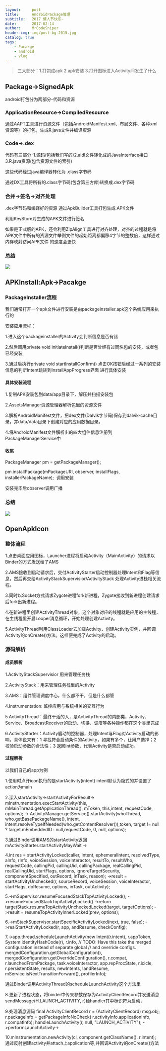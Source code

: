 ```yaml
---
layout:     post
title:      AndroidPackage管理
subtitle:   2017 情人节快乐~ 
date:       2017-02-14
author:     MrCodeSniper
header-img: img/post-bg-2015.jpg
catalog: true
tags:
    - Pacakge
    - android
    - vlog
---
```


>三大部分：1.打包成apk 2.apk安装 3.打开图标进入Activity间发生了什么



## Package->SignedApk

android打包分为两部分-代码和资源


### ApplicationResource->CompiledResource

通过AAPT工具进行资源文件（包括AndroidManifest.xml、布局文件、各种xml资源等）的打包，生成R.java文件并编译资源

### Code->.dex

代码有三部分-1.源码(包括我们写的)2.aidl文件转化成的JavaInterface接口3.R.java资源(包含资源文件的索引)

这些代码经过java编译器转化为 .class字节码

通过DX工具将所有的.class字节码(包含第三方库)转换成.dex字节码

### 合并->签名->对齐处理

.dex字节码和编译好的资源 通过ApkBuilder工具打包生成.APK文件

利用KeyStore对生成的APK文件进行签名

如果是正式版的APK，还会利用ZipAlign工具进行对齐处理，对齐的过程就是将APK文件中所有的资源文件举例文件的起始距离都偏移4字节的整数倍，这样通过内存映射访问APK文件 的速度会更快

### 总结

![](https://github.com/guoxiaoxing/android-open-source-project-analysis/raw/master/art/native/vm/apk_package_flow.png)



## APKInstall:Apk->Pacakge


### PackageInstaller流程

我们通常打开一个apk文件进行安装是由packageinstaller.apk这个系统应用来执行的

安装应用流程：

1.进入这个packageinstaller的Activity会判断信息是否有错

2.然后调用private void initiateInstall()判断是否曾经有过同名包的安装，或者包已经安装

3.通过后执行private void startInstallConfirm() 点击OK按钮后经过一系列的安装信息的判断Intent跳转到InstallAppProgress界面
进行具体安装


#### 具体安装流程

1.复制APK安装包到data/app目录下，解压并扫描安装包

2.AssetsManager资源管理器解析包里的资源文件

3.解析AndroidManifest文件，把dex文件(Dalvik字节码)保存到dalvik-cache目录，并data/data目录下创建对应的应用数据目录。

4.将AndroidManifest文件解析出的四大组件信息注册到PackageManagerService中 

#### 收尾

PackageManager pm = getPackageManager(); 

pm.installPackage(mPackageURI, observer, installFlags, installerPackageName);  调用安装

安装完毕后observer调用广播

### 总结

![](https://github.com/guoxiaoxing/android-open-source-project-analysis/raw/master/art/app/package/apk_install_structure.png)


## OpenApkIcon

### 整体流程

1.点击桌面应用图标，Launcher进程将启动Activity（MainActivity）的请求以Binder的方式发送给了AMS

2.AMS接收到启动请求后，交付ActivityStarter启动控制器处理Intent和Flag等信息，然后再交给ActivityStackSupervisior/ActivityStack 处理Activity进栈相关流程。

3.同时以Socket方式请求Zygote进程fork新进程，Zygote接收到新进程创建请求后fork出新进程。

4.在新进程里创建ActivityThread对象，这个对象对应的线程就是应用的主线程，在主线程里开启Looper消息循环，开始处理创建Activity。

5.ActivityThread利用ClassLoader去加载Activity、创建Activity实例，并回调Activity的onCreate()方法。这样便完成了Activity的启动。


### 源码解析


#### 成员解析

1.ActivityStackSupervisior 用来管理任务栈

2.ActivityStack：用来管理任务栈里的Activity

3.AMS：组件管理调度中心，什么都不干，但是什么都管

4.Instrumentation: 监控应用与系统相关的交互行为

5.ActivityThread：最终干活的人，是ActivityThread的内部类，Activity、Service、BroadcastReceiver的启动、切换、调度等各种操作都在这个类里完成

6.ActivityStarter：Activity启动的控制器，处理Intent与Flag对Activity启动的影响，具体说来有：1 寻找符合启动条件的Activity，如果有多个，让用户选择；2 校验启动参数的合法性；3 返回int参数，代表Activity是否启动成功。

#### 过程解析


以我们自己的app为例

1.使用时点开icon执行的是startActivity(intent) intent默认为隐式的并设置了action为main

2.深入startActivity->startActivityForResult->
mInstrumentation.execStartActivity(this, mMainThread.getApplicationThread(), mToken, this,intent, requestCode, options);
->
ActivityManager.getService().startActivity(whoThread, who.getBasePackageName(), intent,                                intent.resolveTypeIfNeeded(who.getContentResolver()),token, target != null ? target.mEmbeddedID : null,requestCode, 0, null, options);

3.通过Binder调用AMS的startActivity返回mActivityStarter.startActivityMayWait
->

4.int res = startActivityLocked(caller, intent, ephemeralIntent, resolvedType,
aInfo, rInfo, voiceSession, voiceInteractor,
resultTo, resultWho, requestCode, callingPid,
callingUid, callingPackage, realCallingPid, realCallingUid, startFlags,
options, ignoreTargetSecurity, componentSpecified, outRecord, inTask,
reason);
->result = startActivityUnchecked(r, sourceRecord, voiceSession, voiceInteractor,
                    startFlags, doResume, options, inTask, outActivity);

5.->mSupervisor.resumeFocusedStackTopActivityLocked();
->resumeFocusedStackTopActivityLocked()
->return targetStack.resumeTopActivityUncheckedLocked(target, targetOptions);
->result = resumeTopActivityInnerLocked(prev, options);

6.->mStackSupervisor.startSpecificActivityLocked(next, true, false);
->realStartActivityLocked(r, app, andResume, checkConfig);

7.->app.thread.scheduleLaunchActivity(new Intent(r.intent), r.appToken,
                        System.identityHashCode(r), r.info,
                        // TODO: Have this take the merged configuration instead of separate global
                        // and override configs.
                        mergedConfiguration.getGlobalConfiguration(),
                        mergedConfiguration.getOverrideConfiguration(), r.compat,
                        r.launchedFromPackage, task.voiceInteractor, app.repProcState, r.icicle,
                        r.persistentState, results, newIntents, !andResume,
                        mService.isNextTransitionForward(), profilerInfo);

通过Binder调用ActivityThread的scheduleLaunchActivity这个方法里

8.更新了进程状态，将binder中传来参数保存为ActivityClientRecord并发送消息sendMessage(H.LAUNCH_ACTIVITY, r)给handler其中标识符为启动，

9.处理消息源码
final ActivityClientRecord r = (ActivityClientRecord) msg.obj;
r.packageInfo = getPackageInfoNoCheck(
r.activityInfo.applicationInfo, r.compatInfo);
handleLaunchActivity(r, null, "LAUNCH_ACTIVITY");
->performLaunchActivity->

10.mInstrumentation.newActivity(cl, component.getClassName(), r.intent);
通过反射创建activity并attach上application等,并回调Activity的onCreate()方法
































